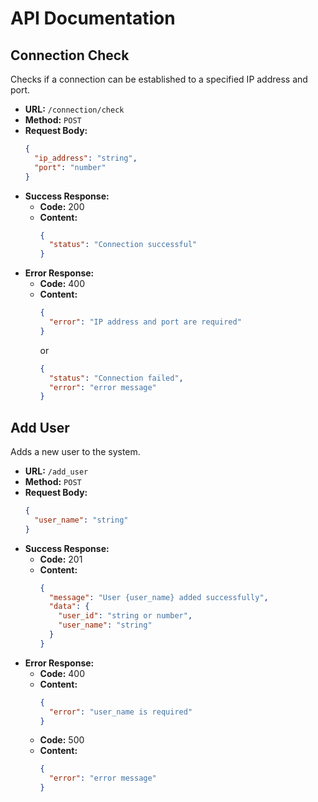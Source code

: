 # API Documentation

## Connection Check

Checks if a connection can be established to a specified IP address and port.

- **URL:** `/connection/check`
- **Method:** `POST`
- **Request Body:**
  ```json
  {
    "ip_address": "string",
    "port": "number"
  }
  ```
- **Success Response:**
  - **Code:** 200
  - **Content:** 
    ```json
    {
      "status": "Connection successful"
    }
    ```
- **Error Response:**
  - **Code:** 400
  - **Content:** 
    ```json
    {
      "error": "IP address and port are required"
    }
    ```
    or
    ```json
    {
      "status": "Connection failed",
      "error": "error message"
    }
    ```

## Add User

Adds a new user to the system.

- **URL:** `/add_user`
- **Method:** `POST`
- **Request Body:**
  ```json
  {
    "user_name": "string"
  }
  ```
- **Success Response:**
  - **Code:** 201
  - **Content:** 
    ```json
    {
      "message": "User {user_name} added successfully",
      "data": {
        "user_id": "string or number",
        "user_name": "string"
      }
    }
    ```
- **Error Response:**
  - **Code:** 400
  - **Content:** 
    ```json
    {
      "error": "user_name is required"
    }
    ```
  - **Code:** 500
  - **Content:** 
    ```json
    {
      "error": "error message"
    }
    ```